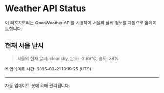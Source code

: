 
# Weather API Status

이 리포지토리는 OpenWeather API를 사용하여 서울의 날씨 정보를 자동으로 업데이트합니다.

## 현재 서울 날씨
> 서울의 현재 날씨: clear sky, 온도: -2.69°C, 습도: 39%

⏳ 업데이트 시간: 2025-02-21 13:19:25 (UTC)

---
자동 업데이트 봇에 의해 관리됩니다.
